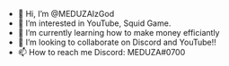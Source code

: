 - 👋 Hi, I’m @MEDUZAIzGod
- 👀 I’m interested in YouTube, Squid Game.
- 🌱 I’m currently learning how to make money efficiantly
- 💞️ I’m looking to collaborate on Discord and YouTube!!
- 📫 How to reach me Discord: MEDUZA#0700


